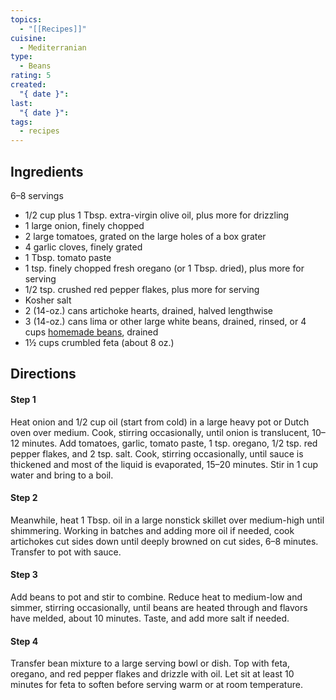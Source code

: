 ```yaml
---
topics:
  - "[[Recipes]]"
cuisine:
  - Mediterranian
type:
  - Beans
rating: 5
created:
  "{ date }": 
last:
  "{ date }": 
tags:
  - recipes
---
```

## Ingredients
6–8 servings

- 1/2 cup plus 1 Tbsp. extra-virgin olive oil, plus more for drizzling
- 1 large onion, finely chopped
- 2 large tomatoes, grated on the large holes of a box grater
- 4 garlic cloves, finely grated
- 1 Tbsp. tomato paste
- 1 tsp. finely chopped fresh oregano (or 1 Tbsp. dried), plus more for serving
- 1/2 tsp. crushed red pepper flakes, plus more for serving
- Kosher salt
- 2 (14-oz.) cans artichoke hearts, drained, halved lengthwise
- 3 (14-oz.) cans lima or other large white beans, drained, rinsed, or 4 cups [homemade beans](https://www.epicurious.com/recipes/food/views/big-batch-instant-pot-white-beans), drained
- 1½ cups crumbled feta (about 8 oz.)

## Directions

#### Step 1
Heat onion and 1/2 cup oil (start from cold) in a large heavy pot or Dutch oven over medium. Cook, stirring occasionally, until onion is translucent, 10–12 minutes. Add tomatoes, garlic, tomato paste, 1 tsp. oregano, 1/2 tsp. red pepper flakes, and 2 tsp. salt. Cook, stirring occasionally, until sauce is thickened and most of the liquid is evaporated, 15–20 minutes. Stir in 1 cup water and bring to a boil.

#### Step 2  
Meanwhile, heat 1 Tbsp. oil in a large nonstick skillet over medium-high until shimmering. Working in batches and adding more oil if needed, cook artichokes cut sides down until deeply browned on cut sides, 6–8 minutes. Transfer to pot with sauce.

#### Step 3
Add beans to pot and stir to combine. Reduce heat to medium-low and simmer, stirring occasionally, until beans are heated through and flavors have melded, about 10 minutes. Taste, and add more salt if needed.

#### Step 4
Transfer bean mixture to a large serving bowl or dish. Top with feta, oregano, and red pepper flakes and drizzle with oil. Let sit at least 10 minutes for feta to soften before serving warm or at room temperature.

